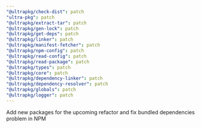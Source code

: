 ```yaml
---
"@ultrapkg/check-dist": patch
"ultra-pkg": patch
"@ultrapkg/extract-tar": patch
"@ultrapkg/gen-lock": patch
"@ultrapkg/get-deps": patch
"@ultrapkg/linker": patch
"@ultrapkg/manifest-fetcher": patch
"@ultrapkg/npm-config": patch
"@ultrapkg/read-config": patch
"@ultrapkg/read-package": patch
"@ultrapkg/types": patch
"@ultrapkg/core": patch
"@ultrapkg/dependency-linker": patch
"@ultrapkg/dependency-resolver": patch
"@ultrapkg/globals": patch
"@ultrapkg/logger": patch
---
```


Add new packages for the upcoming refactor and fix bundled dependencies problem in NPM
